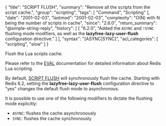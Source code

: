 {
  "title": "SCRIPT FLUSH",
  "summary": "Remove all the scripts from the script cache.",
  "group": "scripting",
  "tags": [
    "Command",
    "Scripting"
  ],
  "date": "2001-02-03",
  "lastmod": "2001-02-03",
  "complexity": "O(N) with N being the number of scripts in cache",
  "since": "2.6.0",
  "return_summary": "@simple-string-reply",
  "history": [
    [
      "6.2.0",
      "Added the `ASYNC` and `!SYNC` flushing mode modifiers, as well as the  **lazyfree-lazy-user-flush** configuration directive."
    ]
  ],
  "syntax": "[ASYNC|SYNC]",
  "acl_categories": [
    "scripting",
    "slow"
  ]
}

Flush the Lua scripts cache.

Please refer to the [EVAL](/commands/eval) documentation for detailed information about Redis Lua scripting.

By default, [SCRIPT FLUSH](/commands/script-flush) will synchronously flush the cache.
Starting with Redis 6.2, setting the **lazyfree-lazy-user-flush** configuration directive to "yes" changes the default flush mode to asynchronous.

It is possible to use one of the following modifiers to dictate the flushing mode explicitly:

* `ASYNC`: flushes the cache asynchronously
* `SYNC`: flushes the cache synchronously

